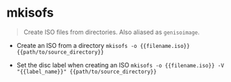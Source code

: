 # mkisofs
> Create ISO files from directories.
> Also aliased as `genisoimage`.

- Create an ISO from a directory
`mkisofs -o {{filename.iso}} {{path/to/source_directory}}`

- Set the disc label when creating an ISO
`mkisofs -o {{filename.iso}} -V "{{label_name}}" {{path/to/source_directory}}`
